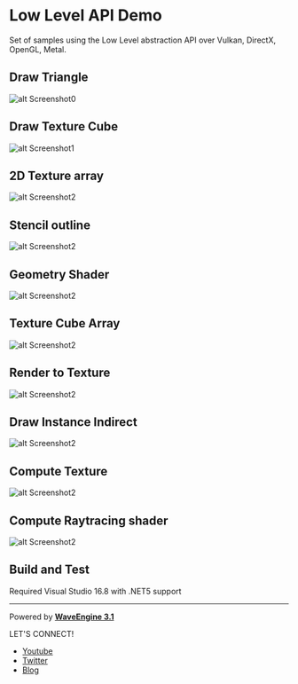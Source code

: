 # Low Level API Demo
Set of samples using the Low Level abstraction API over Vulkan, DirectX, OpenGL, Metal.

## Draw Triangle
![alt Screenshot0](https://github.com/WaveEngine/LowLevelAPIDemo/blob/main/Captures/Capture2.PNG)

## Draw Texture Cube
![alt Screenshot1](https://github.com/WaveEngine/LowLevelAPIDemo/blob/main/Captures/Capture3.PNG)

## 2D Texture array
![alt Screenshot2](https://github.com/WaveEngine/LowLevelAPIDemo/blob/main/Captures/Capture7.PNG)

## Stencil outline
![alt Screenshot2](https://github.com/WaveEngine/LowLevelAPIDemo/blob/main/Captures/Capture8.PNG)

## Geometry Shader
![alt Screenshot2](https://github.com/WaveEngine/LowLevelAPIDemo/blob/main/Captures/Capture4.PNG)

## Texture Cube Array
![alt Screenshot2](https://github.com/WaveEngine/LowLevelAPIDemo/blob/main/Captures/Capture1.PNG)

## Render to Texture
![alt Screenshot2](https://github.com/WaveEngine/LowLevelAPIDemo/blob/main/Captures/Capture5.PNG)

## Draw Instance Indirect
![alt Screenshot2](https://github.com/WaveEngine/LowLevelAPIDemo/blob/main/Captures/Capture6.PNG)

## Compute Texture
![alt Screenshot2](https://github.com/WaveEngine/LowLevelAPIDemo/blob/main/Captures/Capture9.png)

## Compute Raytracing shader
![alt Screenshot2](https://github.com/WaveEngine/LowLevelAPIDemo/blob/main/Captures/Capture0.PNG)


## Build and Test

Required Visual Studio 16.8 with .NET5 support

----
Powered by **[WaveEngine 3.1](http://www.waveengine.net)**

LET'S CONNECT!

- [Youtube](https://www.youtube.com/subscription_center?add_user=WaveEngineChannel)
- [Twitter](https://twitter.com/WaveEngineTeam)
- [Blog](http://geeks.ms/waveengineteam/)
